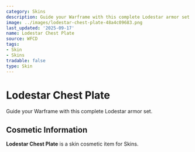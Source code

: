 ```yaml
---
category: Skins
description: Guide your Warframe with this complete Lodestar armor set.
image: ../images/lodestar-chest-plate-48a4c09683.png
last_updated: '2025-09-17'
name: Lodestar Chest Plate
source: WFCD
tags:
- Skin
- Skins
tradable: false
type: Skin
---
```


# Lodestar Chest Plate

Guide your Warframe with this complete Lodestar armor set.

## Cosmetic Information

**Lodestar Chest Plate** is a skin cosmetic item for Skins.

